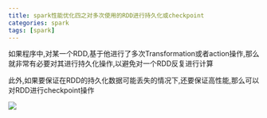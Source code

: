 ```yaml
---
title: spark性能优化四之对多次使用的RDD进行持久化或checkpoint
categories: spark  
tags: [spark]
---
```



如果程序中,对某一个RDD,基于他进行了多次Transformation或者action操作,那么就非常有必要对其进行持久化操作,以避免对一个RDD反复进行计算


此外,如果要保证在RDD的持久化数据可能丢失的情况下,还要保证高性能,那么可以对RDD进行checkpoint操作



![](http://ols7leonh.bkt.clouddn.com//assert/img/bigdata/spark从入门到精通_笔记/checkpoint_cache.png)




